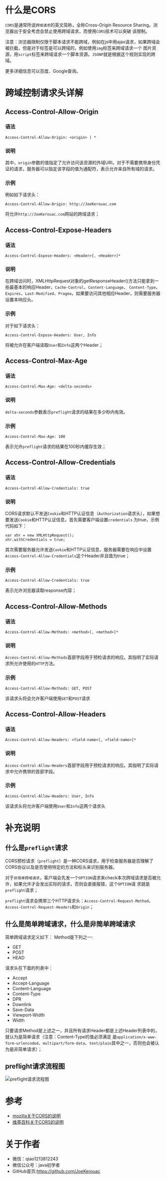 # 什么是CORS
`CORS`是通常所说`跨域请求`的英文简称，全称Cross-Origin Resource Sharing。浏览器出于安全考虑会禁止使用跨域请求，而使用`CORS`技术可以突破
该限制。

注意：浏览器限制仅限于脚本请求不能跨域，例如在js中用ajax请求，如果跨域会被拦截，但是对于标签是可以跨域的，例如使用`img`标签来跨域请求一个
图片资源，用`script`标签来跨域请求一个脚本资源。`JSONP`就是根据这个规则实现的跨域。

更多详细信息可以百度、Google查询。

# 跨域控制请求头详解
## Access-Control-Allow-Origin
### 语法
```
Access-Control-Allow-Origin: <origin> | *
```

### 说明
其中，`origin`参数的值指定了允许访问该资源的外域URI。对于不需要携带身份凭证的请求，服务器可以指定该字段的值为通配符，表示允许来自所有域的请求。

### 示例 
例如如下请求头：
```
Access-Control-Allow-Origin: http://JoeKerouac.com
```
将允许`http://JoeKerouac.com`网站的跨域请求；

## Access-Control-Expose-Headers
### 语法
```
Access-Control-Expose-Headers: <Header>[, <Header>]*
```

### 说明
在跨域访问时，XMLHttpRequest对象的getResponseHeader()方法只能拿到一些最基本的响应Header，`Cache-Control`、`Content-Language`、
`Content-Type`、`Expires`、`Last-Modified`、`Pragma`，如果要访问其他相应Header，则需要服务器设置本响应头。

### 示例
对于如下请求头：
```
Access-Control-Expose-Headers: User, Info
``` 

将被允许在客户端读取`User`和`Info`这两个Header；

## Access-Control-Max-Age
### 语法
```
Access-Control-Max-Age: <delta-seconds>
```

### 说明
`delta-seconds`参数表示`preflight`请求的结果在多少秒内有效。

### 示例
```
Access-Control-Max-Age: 100
```
表示允许`preflight`请求的结果在100秒内缓存生效；

## Access-Control-Allow-Credentials
### 语法
```
Access-Control-Allow-Credentials: true
```

### 说明
CORS请求默认不发送`Cookie`和HTTP认证信息（`Authorization`请求头），如果想要发送`Cookie`和HTTP认证信息，首先需要客户端设置`credentials`
为true，示例代码如下：
```
var xhr = new XMLHttpRequest();
xhr.withCredentials = true;
```
其次需要服务器允许发送`Cookie`和HTTP认证信息，服务器需要在响应中设置`Access-Control-Allow-Credentials`这个Header并且值为true；

### 示例
```
Access-Control-Allow-Credentials: true
```
表示允许浏览器读取response内容；

## Access-Control-Allow-Methods
### 语法
```
Access-Control-Allow-Methods: <method>[, <method>]*
```

### 说明
`Access-Control-Allow-Methods`首部字段用于预检请求的响应。其指明了实际请求所允许使用的`HTTP`方法。

### 示例
```
Access-Control-Allow-Methods: GET, POST
```
该请求头将会允许客户端使用`GET`和`POST`请求

## Access-Control-Allow-Headers
### 语法
```
Access-Control-Allow-Headers: <field-name>[, <field-name>]*
```

### 说明
`Access-Control-Allow-Headers`首部字段用于预检请求的响应。其指明了实际请求中允许携带的首部字段。

### 示例
```
Access-Control-Allow-Headers: User, Info
```
该请求头将允许客户端使用`User`和`Info`这两个请求头

# 补充说明
## 什么是`preflight`请求
CORS预检请求（`preflight`）是一种CORS请求，用于检查服务器是否理解了CORS协议以及是否使用特定的方法和标头来识别服务器。

对于`非简单跨域请求`，客户端会先发一个`OPTION`请求来check本次跨域请求是否被允许，如果允许才会发出实际的请求，否则会直接报错，这个`OPTION`请
求就是`preflight`请求；

`preflight`请求会携带三个HTTP请求头：`Access-Control-Request-Method`、`Access-Control-Request-Headers`和`Origin`；

## 什么是简单跨域请求，什么是非简单跨域请求
简单跨域请求定义如下：
Method是下列之一:
- GET
- POST
- HEAD

请求头在下面的列表中：
- Accept
- Accept-Language
- Content-Language
- Content-Type
- DPR
- Downlink
- Save-Data
- Viewport-Width
- Width

只要请求Method是上述之一，并且所有请求Header都是上述Header列表中的，就认为是简单请求（注意：Content-Type的值必须满足
是`application/x-www-form-urlencoded`、`multipart/form-data`、`text/plain`其中之一，否则也会被认为是非简单请求）；

## preflight请求流程图
![preflight请求流程图](../../resource/preflight请求流程图.jpeg "preflight请求流程图")

# 参考
- [mozilla关于CORS的说明](https://developer.mozilla.org/zh-CN/docs/Web/HTTP/Access_control_CORS)
- [维基百科关于CORS的说明](https://en.wikipedia.org/wiki/Same-origin_policy)

# 关于作者
- 微信：qiao1213812243
- 微信公众号：java初学者
- GitHub首页:https://github.com/JoeKerouac